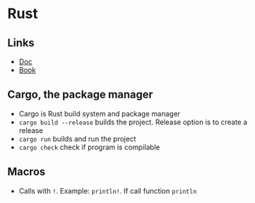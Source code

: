 # Rust

## Links
* [Doc](https://www.rust-lang.org)
* [Book](https://doc.rust-lang.org/book/ch01-02-hello-world.html)

## Cargo, the package manager
* Cargo is Rust build system and package manager
* `cargo build --release` builds the project. Release option is to create a release
* `cargo run` builds and run the project
* `cargo check` check if program is compilable

## Macros
* Calls with `!`. Example: `println!`. If call function `println`